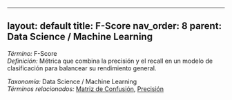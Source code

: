 
---
layout: default
title: F-Score
nav_order: 8
parent: Data Science / Machine Learning
---

*Término:* F-Score  
*Definición:* Métrica que combina la precisión y el recall en un modelo de clasificación para balancear su rendimiento general.

*Taxonomía:* Data Science / Machine Learning  
*Términos relacionados:* [Matriz de Confusión](https://maleniski.github.io/diccionario-angl-tec-mx/docs/alfabeticamente/M/matriz-de-confusin/), [Precisión](https://maleniski.github.io/diccionario-angl-tec-mx/docs/alfabeticamente/P/precisin/)
